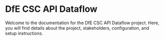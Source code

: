 # DfE CSC API Dataflow
Welcome to the documentation for the DfE CSC API Dataflow project. Here, you will find details about the project, stakeholders, configuration, and setup instructions.
